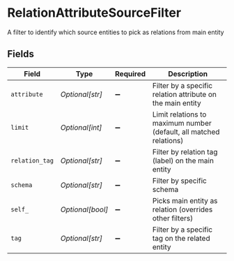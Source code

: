 # RelationAttributeSourceFilter

A filter to identify which source entities to pick as relations from main entity


## Fields

| Field                                                              | Type                                                               | Required                                                           | Description                                                        |
| ------------------------------------------------------------------ | ------------------------------------------------------------------ | ------------------------------------------------------------------ | ------------------------------------------------------------------ |
| `attribute`                                                        | *Optional[str]*                                                    | :heavy_minus_sign:                                                 | Filter by a specific relation attribute on the main entity         |
| `limit`                                                            | *Optional[int]*                                                    | :heavy_minus_sign:                                                 | Limit relations to maximum number (default, all matched relations) |
| `relation_tag`                                                     | *Optional[str]*                                                    | :heavy_minus_sign:                                                 | Filter by relation tag (label) on the main entity                  |
| `schema`                                                           | *Optional[str]*                                                    | :heavy_minus_sign:                                                 | Filter by specific schema                                          |
| `self_`                                                            | *Optional[bool]*                                                   | :heavy_minus_sign:                                                 | Picks main entity as relation (overrides other filters)            |
| `tag`                                                              | *Optional[str]*                                                    | :heavy_minus_sign:                                                 | Filter by a specific tag on the related entity                     |